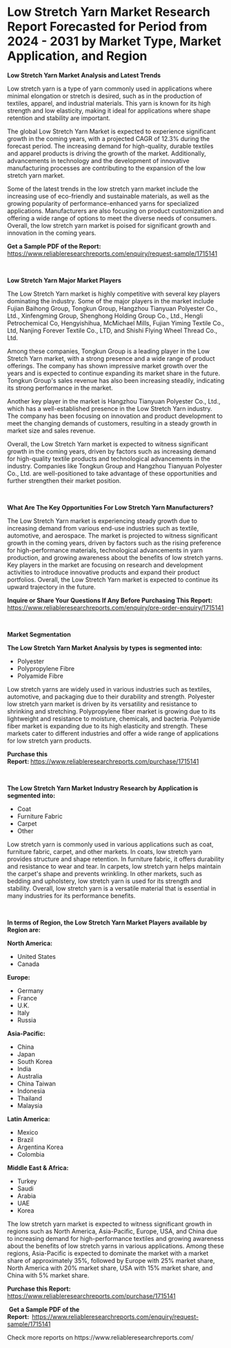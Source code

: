<p><h1>Low Stretch Yarn Market Research Report Forecasted for Period from 2024 -  2031 by Market Type, Market Application, and Region</h1></p><p><strong>Low Stretch Yarn Market Analysis and Latest Trends</strong></p>
<p><p>Low stretch yarn is a type of yarn commonly used in applications where minimal elongation or stretch is desired, such as in the production of textiles, apparel, and industrial materials. This yarn is known for its high strength and low elasticity, making it ideal for applications where shape retention and stability are important.</p><p>The global Low Stretch Yarn Market is expected to experience significant growth in the coming years, with a projected CAGR of 12.3% during the forecast period. The increasing demand for high-quality, durable textiles and apparel products is driving the growth of the market. Additionally, advancements in technology and the development of innovative manufacturing processes are contributing to the expansion of the low stretch yarn market.</p><p>Some of the latest trends in the low stretch yarn market include the increasing use of eco-friendly and sustainable materials, as well as the growing popularity of performance-enhanced yarns for specialized applications. Manufacturers are also focusing on product customization and offering a wide range of options to meet the diverse needs of consumers. Overall, the low stretch yarn market is poised for significant growth and innovation in the coming years.</p></p>
<p><strong>Get a Sample PDF of the Report:&nbsp;</strong> <a href="https://www.reliableresearchreports.com/enquiry/request-sample/1715141">https://www.reliableresearchreports.com/enquiry/request-sample/1715141</a></p>
<p>&nbsp;</p>
<p><strong>Low Stretch Yarn Major Market Players</strong></p>
<p><p>The Low Stretch Yarn market is highly competitive with several key players dominating the industry. Some of the major players in the market include Fujian Baihong Group, Tongkun Group, Hangzhou Tianyuan Polyester Co., Ltd., Xinfengming Group, Shenghong Holding Group Co., Ltd., Hengli Petrochemical Co, Hengyishihua, McMichael Mills, Fujian Yiming Textile Co., Ltd, Nanjing Forever Textile Co., LTD, and Shishi Flying Wheel Thread Co., Ltd.</p><p>Among these companies, Tongkun Group is a leading player in the Low Stretch Yarn market, with a strong presence and a wide range of product offerings. The company has shown impressive market growth over the years and is expected to continue expanding its market share in the future. Tongkun Group's sales revenue has also been increasing steadily, indicating its strong performance in the market.</p><p>Another key player in the market is Hangzhou Tianyuan Polyester Co., Ltd., which has a well-established presence in the Low Stretch Yarn industry. The company has been focusing on innovation and product development to meet the changing demands of customers, resulting in a steady growth in market size and sales revenue.</p><p>Overall, the Low Stretch Yarn market is expected to witness significant growth in the coming years, driven by factors such as increasing demand for high-quality textile products and technological advancements in the industry. Companies like Tongkun Group and Hangzhou Tianyuan Polyester Co., Ltd. are well-positioned to take advantage of these opportunities and further strengthen their market position.</p></p>
<p>&nbsp;</p>
<p><strong>What Are The Key Opportunities For Low Stretch Yarn Manufacturers?</strong></p>
<p><p>The Low Stretch Yarn market is experiencing steady growth due to increasing demand from various end-use industries such as textile, automotive, and aerospace. The market is projected to witness significant growth in the coming years, driven by factors such as the rising preference for high-performance materials, technological advancements in yarn production, and growing awareness about the benefits of low stretch yarns. Key players in the market are focusing on research and development activities to introduce innovative products and expand their product portfolios. Overall, the Low Stretch Yarn market is expected to continue its upward trajectory in the future.</p></p>
<p><strong>Inquire or Share Your Questions If Any Before Purchasing This Report:</strong> <a href="https://www.reliableresearchreports.com/enquiry/pre-order-enquiry/1715141">https://www.reliableresearchreports.com/enquiry/pre-order-enquiry/1715141</a></p>
<p>&nbsp;</p>
<p><strong>Market Segmentation</strong></p>
<p><strong>The Low Stretch Yarn Market Analysis by types is segmented into:</strong></p>
<p><ul><li>Polyester</li><li>Polypropylene Fibre</li><li>Polyamide Fibre</li></ul></p>
<p><p>Low stretch yarns are widely used in various industries such as textiles, automotive, and packaging due to their durability and strength. Polyester low stretch yarn market is driven by its versatility and resistance to shrinking and stretching. Polypropylene fiber market is growing due to its lightweight and resistance to moisture, chemicals, and bacteria. Polyamide fiber market is expanding due to its high elasticity and strength. These markets cater to different industries and offer a wide range of applications for low stretch yarn products.</p></p>
<p><strong>Purchase this Report:&nbsp;</strong><a href="https://www.reliableresearchreports.com/purchase/1715141">https://www.reliableresearchreports.com/purchase/1715141</a></p>
<p>&nbsp;</p>
<p><strong>The Low Stretch Yarn Market Industry Research by Application is segmented into:</strong></p>
<p><ul><li>Coat</li><li>Furniture Fabric</li><li>Carpet</li><li>Other</li></ul></p>
<p><p>Low stretch yarn is commonly used in various applications such as coat, furniture fabric, carpet, and other markets. In coats, low stretch yarn provides structure and shape retention. In furniture fabric, it offers durability and resistance to wear and tear. In carpets, low stretch yarn helps maintain the carpet's shape and prevents wrinkling. In other markets, such as bedding and upholstery, low stretch yarn is used for its strength and stability. Overall, low stretch yarn is a versatile material that is essential in many industries for its performance benefits.</p></p>
<p>&nbsp;</p>
<p><strong>In terms of Region, the Low Stretch Yarn Market Players available by Region are:</strong></p>
<p>
    <p> <strong> North America: </strong>
        <ul>
            <li>United States</li>
            <li>Canada</li>
        </ul>
        </p> 
    <p> <strong> Europe: </strong>
        <ul>
            <li>Germany</li>
            <li>France</li>
            <li>U.K.</li>
            <li>Italy</li>
            <li>Russia</li>
        </ul>
        </p> 
    <p> <strong> Asia-Pacific: </strong>
        <ul>
            <li>China</li>
            <li>Japan</li>
            <li>South Korea</li>
            <li>India</li>
            <li>Australia</li>
            <li>China Taiwan</li>
            <li>Indonesia</li>
            <li>Thailand</li>
            <li>Malaysia</li>
        </ul>
        </p> 
    <p> <strong> Latin America: </strong>
        <ul>
            <li>Mexico</li>
            <li>Brazil</li>
            <li>Argentina Korea</li>
            <li>Colombia</li>
        </ul>
        </p> 
    <p> <strong> Middle East & Africa: </strong>
        <ul>
            <li>Turkey</li>
            <li>Saudi</li>
            <li>Arabia</li>
            <li>UAE</li>
            <li>Korea</li>
        </ul>
    </p>
    </p>
<p><p>The low stretch yarn market is expected to witness significant growth in regions such as North America, Asia-Pacific, Europe, USA, and China due to increasing demand for high-performance textiles and growing awareness about the benefits of low stretch yarns in various applications. Among these regions, Asia-Pacific is expected to dominate the market with a market share of approximately 35%, followed by Europe with 25% market share, North America with 20% market share, USA with 15% market share, and China with 5% market share.</p></p>
<p><strong>Purchase this Report: </strong><a href="https://www.reliableresearchreports.com/purchase/1715141">https://www.reliableresearchreports.com/purchase/1715141</a></p>
<p>&nbsp;<strong>Get a Sample PDF of the Report:&nbsp;&nbsp;</strong><a href="https://www.reliableresearchreports.com/enquiry/request-sample/1715141">https://www.reliableresearchreports.com/enquiry/request-sample/1715141</a></p>
<p><strong></strong></p>
<p>Check more reports on https://www.reliableresearchreports.com/</p>